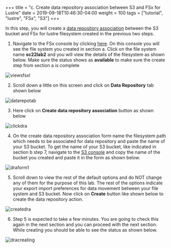 +++
title = "c. Create data repository association between S3 and FSx for Lustre"
date = 2019-09-18T10:46:30-04:00
weight = 100
tags = ["tutorial", "lustre", "FSx", "S3"]
+++

In this step, you will create a [data repository association](https://docs.aws.amazon.com/fsx/latest/LustreGuide/create-dra-linked-data-repo.html) between the S3 bucket and FSx for lustre filesystem created in the previous two steps.  

1. Navigate to the FSx console by clicking [here](https://console.aws.amazon.com/fsx/home). On this console you will see the file system you created in section a. Click on the file system name **sc22lab2** and you will view the details of the filesystem as shown below. Make sure the status shows as **available** to make sure the create step from section a is complete 

![viewsfsxl](/images/fsx-for-lustre-hsm/viewfsxl.png)

2. Scroll down a little on this screen and click on **Data Repository** tab shown below

![datarepotab](/images/fsx-for-lustre-hsm/datarepotab.png)

3. Here click on **Create data repository association** button as shown below 

![clickdra](/images/fsx-for-lustre-hsm/clickdra.png) 

4. On the create data repository association form name the filesystem path which needs to be associated for data repository and paste the name of your S3 bucket. To get the name of your S3 bucket, like indicated in section b step 7, navigate to the [S3 console](https://console.aws.amazon.com/s3/) and copy the name of the bucket you created and paste it in the form as shown below. 

![draform1](/images/fsx-for-lustre-hsm/draform1.png)

5. Scroll down to view the rest of the default options and do NOT change any of them for the purpose of this lab. The rest of the options indicate your export import preferences for data movement between your file system and S3 bucket. Now click on **Create** button like shown below to create the data repository action. 

![createdra](/images/fsx-for-lustre-hsm/createdra.png)

6. Step 5 is expected to take a few  minutes. You are going to check this again in the next section and you can proceed with the next section. While creating you should be able to see the status as shown below. 

![dracreating](/images/fsx-for-lustre-hsm/dracreating.png)

